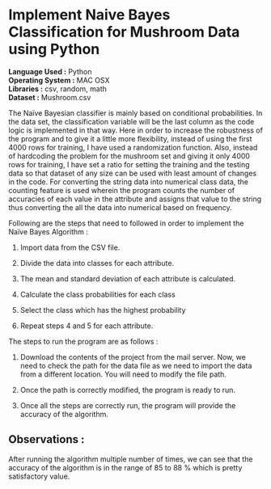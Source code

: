 # Implement Naive Bayes Classification for Mushroom Data using Python

<b>Language Used :</b> Python<br>
<b>Operating System :</b> MAC OSX<br>
<b>Libraries :</b> csv, random, math<br>
<b>Dataset :</b> Mushroom.csv<br>

The Naïve Bayesian classifier is mainly based on conditional probabilities. In the
data set, the classification variable will be the last column as the code logic is
implemented in that way. Here in order to increase the robustness of the
program and to give it a little more flexibility, instead of using the first 4000
rows for training, I have used a randomization function. Also, instead of
hardcoding the problem for the mushroom set and giving it only 4000 rows for
training, I have set a ratio for setting the training and the testing data so that
dataset of any size can be used with least amount of changes in the code. For
converting the string data into numerical class data, the counting feature is used
wherein the program counts the number of accuracies of each value in the
attribute and assigns that value to the string thus converting the all the data into
numerical based on frequency.

Following are the steps that need to followed in order to implement the Naïve
Bayes Algorithm :

1. Import data from the CSV file.

2. Divide the data into classes for each attribute.

3. The mean and standard deviation of each attribute is calculated.

4. Calculate the class probabilities for each class

5. Select the class which has the highest probability

6. Repeat steps 4 and 5 for each attribute.

The steps to run the program are as follows :
1. Download the contents of the project from the mail server. Now, we need
to check the path for the data file as we need to import the data from a
different location. You will need to modify the file path.

2. Once the path is correctly modified, the program is ready to run.

3. Once all the steps are correctly run, the program will provide the accuracy
of the algorithm.

## Observations :

After running the algorithm multiple number of times, we can see that the
accuracy of the algorithm is in the range of 85 to 88 % which is pretty
satisfactory value.
